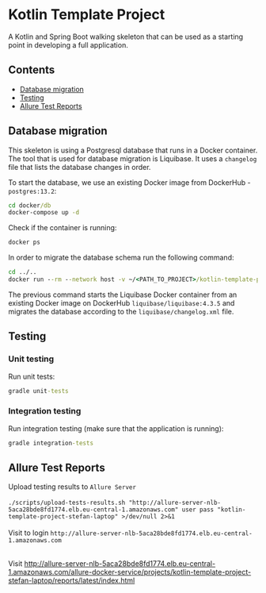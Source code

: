 # Kotlin Template Project
A Kotlin and Spring Boot walking skeleton that can be used as a starting point in developing a full application.

## Contents
* [Database migration](#db)  
* [Testing](#testing)  
* [Allure Test Reports](#allure)

<a name="db"></a>
## Database migration 
This skeleton is using a Postgresql database that runs in a Docker container.  
The tool that is used for database migration is Liquibase. It uses a `changelog` file that lists the database changes in order.   

To start the database, we use an existing Docker image from DockerHub - `postgres:13.2`:
```cmd
cd docker/db
docker-compose up -d
```
Check if the container is running:
```cmd
docker ps
```
In order to migrate the database schema run the following command:
```cmd
cd ../..
docker run --rm --network host -v ~/<PATH_TO_PROJECT>/kotlin-template-project/liquibase:/liquibase/changelog liquibase/liquibase:4.3.5 --defaultsFile=/liquibase/changelog/liquibase.docker.properties --changeLogFile=changelog.xml update
```
The previous command starts the Liquibase Docker container from an existing Docker image on DockerHub `liquibase/liquibase:4.3.5` and migrates the database according to the `liquibase/changelog.xml` file.
<a name="testing"></a>

## Testing

### Unit testing
Run unit tests:
```cmd
gradle unit-tests
```

### Integration testing 
Run integration testing (make sure that the application is running):
```cmd
gradle integration-tests
```
<a name="allure"></a>
## Allure Test Reports
Upload testing results to `Allure Server` <br><br>
```./scripts/upload-tests-results.sh "http://allure-server-nlb-5aca28bde8fd1774.elb.eu-central-1.amazonaws.com" user pass "kotlin-template-project-stefan-laptop" >/dev/null 2>&1```<br><br>
Visit to login ```http://allure-server-nlb-5aca28bde8fd1774.elb.eu-central-1.amazonaws.com``` <br> <br>

Visit
http://allure-server-nlb-5aca28bde8fd1774.elb.eu-central-1.amazonaws.com/allure-docker-service/projects/kotlin-template-project-stefan-laptop/reports/latest/index.html

